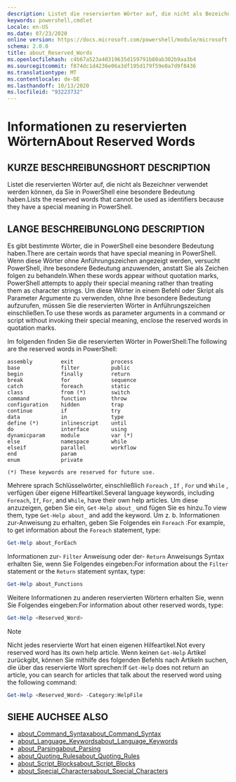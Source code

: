 ```yaml
---
description: Listet die reservierten Wörter auf, die nicht als Bezeichner verwendet werden können, da Sie in PowerShell eine besondere Bedeutung haben.
keywords: powershell,cmdlet
Locale: en-US
ms.date: 07/23/2020
online version: https://docs.microsoft.com/powershell/module/microsoft.powershell.core/about/about_reserved_words?view=powershell-7&WT.mc_id=ps-gethelp
schema: 2.0.0
title: about_Reserved_Words
ms.openlocfilehash: c4b67a523a40319635d159791b80ab302b9aa3b4
ms.sourcegitcommit: f874dc1d4236e06a3df195d179f59e0a7d9f8436
ms.translationtype: MT
ms.contentlocale: de-DE
ms.lasthandoff: 10/13/2020
ms.locfileid: "93223732"
---
```

# <a name="about-reserved-words"></a><span data-ttu-id="9ddec-104">Informationen zu reservierten Wörtern</span><span class="sxs-lookup"><span data-stu-id="9ddec-104">About Reserved Words</span></span>

## <a name="short-description"></a><span data-ttu-id="9ddec-105">KURZE BESCHREIBUNG</span><span class="sxs-lookup"><span data-stu-id="9ddec-105">SHORT DESCRIPTION</span></span>
<span data-ttu-id="9ddec-106">Listet die reservierten Wörter auf, die nicht als Bezeichner verwendet werden können, da Sie in PowerShell eine besondere Bedeutung haben.</span><span class="sxs-lookup"><span data-stu-id="9ddec-106">Lists the reserved words that cannot be used as identifiers because they have a special meaning in PowerShell.</span></span>

## <a name="long-description"></a><span data-ttu-id="9ddec-107">LANGE BESCHREIBUNG</span><span class="sxs-lookup"><span data-stu-id="9ddec-107">LONG DESCRIPTION</span></span>

<span data-ttu-id="9ddec-108">Es gibt bestimmte Wörter, die in PowerShell eine besondere Bedeutung haben.</span><span class="sxs-lookup"><span data-stu-id="9ddec-108">There are certain words that have special meaning in PowerShell.</span></span> <span data-ttu-id="9ddec-109">Wenn diese Wörter ohne Anführungszeichen angezeigt werden, versucht PowerShell, ihre besondere Bedeutung anzuwenden, anstatt Sie als Zeichen folgen zu behandeln.</span><span class="sxs-lookup"><span data-stu-id="9ddec-109">When these words appear without quotation marks, PowerShell attempts to apply their special meaning rather than treating them as character strings.</span></span> <span data-ttu-id="9ddec-110">Um diese Wörter in einem Befehl oder Skript als Parameter Argumente zu verwenden, ohne Ihre besondere Bedeutung aufzurufen, müssen Sie die reservierten Wörter in Anführungszeichen einschließen.</span><span class="sxs-lookup"><span data-stu-id="9ddec-110">To use these words as parameter arguments in a command or script without invoking their special meaning, enclose the reserved words in quotation marks.</span></span>

<span data-ttu-id="9ddec-111">Im folgenden finden Sie die reservierten Wörter in PowerShell:</span><span class="sxs-lookup"><span data-stu-id="9ddec-111">The following are the reserved words in PowerShell:</span></span>

```
assembly         exit            process
base             filter          public
begin            finally         return
break            for             sequence
catch            foreach         static
class            from (*)        switch
command          function        throw
configuration    hidden          trap
continue         if              try
data             in              type
define (*)       inlinescript    until
do               interface       using
dynamicparam     module          var (*)
else             namespace       while
elseif           parallel        workflow
end              param
enum             private

(*) These keywords are reserved for future use.
```

<span data-ttu-id="9ddec-112">Mehrere sprach Schlüsselwörter, einschließlich `Foreach` , `If` , `For` und `While` , verfügen über eigene Hilfeartikel.</span><span class="sxs-lookup"><span data-stu-id="9ddec-112">Several language keywords, including `Foreach`, `If`, `For`, and `While`, have their own help articles.</span></span> <span data-ttu-id="9ddec-113">Um diese anzuzeigen, geben Sie ein, `Get-Help about_` und fügen Sie es hinzu.</span><span class="sxs-lookup"><span data-stu-id="9ddec-113">To view them, type `Get-Help about_` and add the keyword.</span></span> <span data-ttu-id="9ddec-114">Um z. b. Informationen zur-Anweisung zu erhalten, geben Sie Folgendes ein `Foreach` :</span><span class="sxs-lookup"><span data-stu-id="9ddec-114">For example, to get information about the `Foreach` statement, type:</span></span>

```powershell
Get-Help about_ForEach
```

<span data-ttu-id="9ddec-115">Informationen zur- `Filter` Anweisung oder der- `Return` Anweisungs Syntax erhalten Sie, wenn Sie Folgendes eingeben:</span><span class="sxs-lookup"><span data-stu-id="9ddec-115">For information about the `Filter` statement or the `Return` statement syntax, type:</span></span>

```powershell
Get-Help about_Functions
```

<span data-ttu-id="9ddec-116">Weitere Informationen zu anderen reservierten Wörtern erhalten Sie, wenn Sie Folgendes eingeben:</span><span class="sxs-lookup"><span data-stu-id="9ddec-116">For information about other reserved words, type:</span></span>

```powershell
Get-Help <Reserved_Word>
```

> [!NOTE]
> <span data-ttu-id="9ddec-117">Nicht jedes reservierte Wort hat einen eigenen Hilfeartikel.</span><span class="sxs-lookup"><span data-stu-id="9ddec-117">Not every reserved word has its own help article.</span></span> <span data-ttu-id="9ddec-118">Wenn keinen `Get-Help` Artikel zurückgibt, können Sie mithilfe des folgenden Befehls nach Artikeln suchen, die über das reservierte Wort sprechen:</span><span class="sxs-lookup"><span data-stu-id="9ddec-118">If `Get-Help` does not return an article, you can search for articles that talk about the reserved word using the following command:</span></span>
>
> ```powershell
> Get-Help <Reserved_Word> -Category:HelpFile
> ```

## <a name="see-also"></a><span data-ttu-id="9ddec-119">SIEHE AUCH</span><span class="sxs-lookup"><span data-stu-id="9ddec-119">SEE ALSO</span></span>

- [<span data-ttu-id="9ddec-120">about_Command_Syntax</span><span class="sxs-lookup"><span data-stu-id="9ddec-120">about_Command_Syntax</span></span>](about_Command_Syntax.md)
- [<span data-ttu-id="9ddec-121">about_Language_Keywords</span><span class="sxs-lookup"><span data-stu-id="9ddec-121">about_Language_Keywords</span></span>](about_Language_Keywords.md)
- [<span data-ttu-id="9ddec-122">about_Parsing</span><span class="sxs-lookup"><span data-stu-id="9ddec-122">about_Parsing</span></span>](about_Parsing.md)
- [<span data-ttu-id="9ddec-123">about_Quoting_Rules</span><span class="sxs-lookup"><span data-stu-id="9ddec-123">about_Quoting_Rules</span></span>](about_Quoting_Rules.md)
- [<span data-ttu-id="9ddec-124">about_Script_Blocks</span><span class="sxs-lookup"><span data-stu-id="9ddec-124">about_Script_Blocks</span></span>](about_Script_Blocks.md)
- [<span data-ttu-id="9ddec-125">about_Special_Characters</span><span class="sxs-lookup"><span data-stu-id="9ddec-125">about_Special_Characters</span></span>](about_Special_Characters.md)

